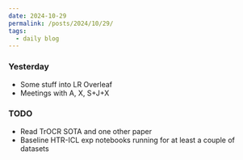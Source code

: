 ```yaml
---
date: 2024-10-29
permalink: /posts/2024/10/29/
tags:
  - daily blog
---
```


### Yesterday
- Some stuff into LR Overleaf
- Meetings with A, X, S+J+X

### TODO
- Read TrOCR SOTA and one other paper
- Baseline HTR-ICL exp notebooks running for at least a couple of datasets

